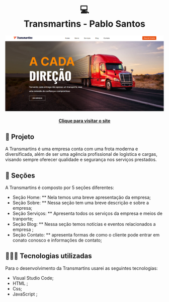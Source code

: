 <h1 align="center">
  💻<br>Transmartins -  Pablo Santos
</h1>

![Resultado do projeto](./assets/img/foto-home.png)

<h4 align="center"><a href="https://pablo-m-santos.github.io/Transmartins/">Clique para visitar o site</a></h4>

## 🌳 Projeto
A Transmartins é uma empresa conta com uma frota moderna e diversificada, além de ser uma agência profissional de logística e cargas, visando sempre oferecer qualidade e segurança nos serviços prestados.

## 📃 Seções
A Transmartins é composto por 5 seções diferentes:

  -  Seção Home: ** Nela temos uma breve apresentação da empresa;
  -  Seção Sobre: ** Nessa seção tem uma breve descrição e sobre a empresa;
  -  Seção Serviços: ** Apresenta todos os serviços da empresa e meios de tranporte;
  -  Seção Blog: ** Nessa seção temos notícias e eventos relacionados a empresa ;
  -  Seção Contato: ** apresenta formas de como o cliente pode entrar em conato conosco e informações de contato;

## 👨🏽‍💻 Tecnologias utilizadas
Para o desenvolvimento da Transmartins usarei as seguintes tecnologias:
  - Visual Studio Code;
  - HTML ;
  - Css;
  - JavaScript ;
